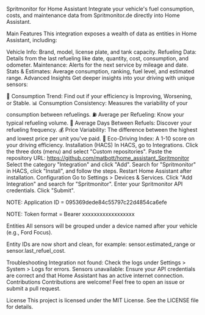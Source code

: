 Spritmonitor for Home Assistant
Integrate your vehicle's fuel consumption, costs, and maintenance data from Spritmonitor.de directly into Home Assistant.

Main Features
This integration exposes a wealth of data as entities in Home Assistant, including:

Vehicle Info: Brand, model, license plate, and tank capacity.
Refueling Data: Details from the last refueling like date, quantity, cost, consumption, and odometer.
Maintenance: Alerts for the next service by mileage and date.
Stats & Estimates: Average consumption, ranking, fuel level, and estimated range.
Advanced Insights
Get deeper insights into your driving with unique sensors:

🔄 Consumption Trend: Find out if your efficiency is Improving, Worsening, or Stable.
📊 Consumption Consistency: Measures the variability of your consumption between refuelings.
⛽ Average per Refueling: Know your typical refueling volume.
📅 Average Days Between Refuels: Discover your refueling frequency.
💰 Price Variability: The difference between the highest and lowest price per unit you've paid.
🌱 Eco-Driving Index: A 1-10 score on your driving efficiency.
Installation (HACS)
In HACS, go to Integrations.
Click the three dots (menu) and select "Custom repositories".
Paste the repository URL: https://github.com/matbott/home_assistant_Spritmonitor
Select the category "Integration" and click "Add".
Search for "Spritmonitor" in HACS, click "Install", and follow the steps.
Restart Home Assistant after installation.
Configuration
Go to Settings > Devices & Services.
Click "Add Integration" and search for "Spritmonitor".
Enter your Spritmonitor API credentials.
Click "Submit".

NOTE: Application ID = 095369dede84c55797c22d4854ca6efe

NOTE: Token format = Bearer xxxxxxxxxxxxxxxxxx

Entities
All sensors will be grouped under a device named after your vehicle (e.g., Ford Focus).

Entity IDs are now short and clean, for example: sensor.estimated_range or sensor.last_refuel_cost.

Troubleshooting
Integration not found: Check the logs under Settings > System > Logs for errors.
Sensors unavailable: Ensure your API credentials are correct and that Home Assistant has an active internet connection.
Contributions
Contributions are welcome! Feel free to open an issue or submit a pull request.

License
This project is licensed under the MIT License. See the LICENSE file for details.
